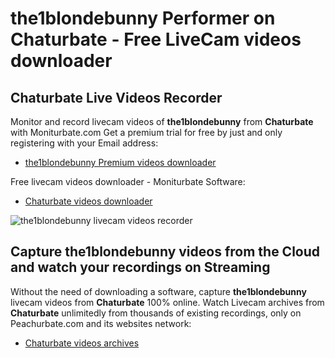 # the1blondebunny Performer on Chaturbate - Free LiveCam videos downloader

## Chaturbate Live Videos Recorder

Monitor and record livecam videos of **the1blondebunny** from **Chaturbate** with Moniturbate.com
Get a premium trial for free by just and only registering with your Email address:
* [the1blondebunny Premium videos downloader](https://moniturbate.com/request-demo-licence-key.html)

Free livecam videos downloader - Moniturbate Software:
* [Chaturbate videos downloader](https://moniturbate.com/moniturbate-download-software.html)

![the1blondebunny livecam videos recorder](https://peachurnet.com/templates/moniturbate-software.png)


## Capture the1blondebunny videos from the Cloud and watch your recordings on Streaming

Without the need of downloading a software, capture **the1blondebunny** livecam videos from **Chaturbate** 100% online.
Watch Livecam archives from **Chaturbate** unlimitedly from thousands of existing recordings, only on Peachurbate.com and its websites network:
* [Chaturbate videos archives](https://peachurnet.com/)